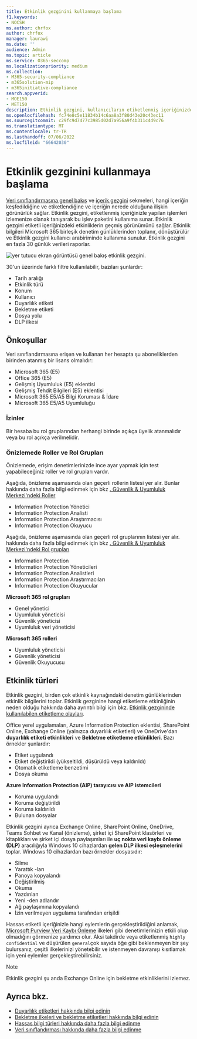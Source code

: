 ```yaml
---
title: Etkinlik gezginini kullanmaya başlama
f1.keywords:
- NOCSH
ms.author: chrfox
author: chrfox
manager: laurawi
ms.date: ''
audience: Admin
ms.topic: article
ms.service: O365-seccomp
ms.localizationpriority: medium
ms.collection:
- M365-security-compliance
- m365solution-mip
- m365initiative-compliance
search.appverid:
- MOE150
- MET150
description: Etkinlik gezgini, kullanıcıların etiketlenmiş içeriğinizde yaptıkları eylemleri görmenizi ve filtrelemenizi sağlar.
ms.openlocfilehash: fc74e8c5e11834b14c6aa8a3f80d43e20c43ec11
ms.sourcegitcommit: c29fc9d7477c3985d02d7a956a9f4b311c4d9c76
ms.translationtype: MT
ms.contentlocale: tr-TR
ms.lasthandoff: 07/06/2022
ms.locfileid: "66642030"
---
```

# <a name="get-started-with-activity-explorer"></a>Etkinlik gezginini kullanmaya başlama

[Veri sınıflandırmasına genel bakış](data-classification-overview.md) ve [içerik gezgini](data-classification-content-explorer.md) sekmeleri, hangi içeriğin keşfedildiğine ve etiketlendiğine ve içeriğin nerede olduğuna ilişkin görünürlük sağlar. Etkinlik gezgini, etiketlenmiş içeriğinizle yapılan işlemleri izlemenize olanak tanıyarak bu işlev paketini kullanıma sunar. Etkinlik gezgini etiketli içeriğinizdeki etkinliklerin geçmiş görünümünü sağlar. Etkinlik bilgileri Microsoft 365 birleşik denetim günlüklerinden toplanır, dönüştürülür ve Etkinlik gezgini kullanıcı arabiriminde kullanıma sunulur. Etkinlik gezgini en fazla 30 günlük verileri raporlar.

![yer tutucu ekran görüntüsü genel bakış etkinlik gezgini.](../media/data-classification-activity-explorer-1.png)

30'un üzerinde farklı filtre kullanılabilir, bazıları şunlardır:

- Tarih aralığı
- Etkinlik türü
- Konum
- Kullanıcı
- Duyarlılık etiketi
- Bekletme etiketi
- Dosya yolu
- DLP ilkesi



## <a name="prerequisites"></a>Önkoşullar

Veri sınıflandırmasına erişen ve kullanan her hesapta şu aboneliklerden birinden atanmış bir lisans olmalıdır:

- Microsoft 365 (E5)
- Office 365 (E5)
- Gelişmiş Uyumluluk (E5) eklentisi
- Gelişmiş Tehdit Bilgileri (E5) eklentisi
- Microsoft 365 E5/A5 Bilgi Koruması & İdare
- Microsoft 365 E5/A5 Uyumluluğu

### <a name="permissions"></a>İzinler

Bir hesaba bu rol gruplarından herhangi birinde açıkça üyelik atanmalıdır veya bu rol açıkça verilmelidir.

### <a name="roles-and-role-groups-in-preview"></a>Önizlemede Roller ve Rol Grupları

Önizlemede, erişim denetimlerinizde ince ayar yapmak için test yapabileceğiniz roller ve rol grupları vardır.

Aşağıda, önizleme aşamasında olan geçerli rollerin listesi yer alır. Bunlar hakkında daha fazla bilgi edinmek için bkz [. Güvenlik & Uyumluluk Merkezi'ndeki Roller](../security/office-365-security/permissions-in-the-security-and-compliance-center.md#roles-in-the-security--compliance-center)

- Information Protection Yönetici
- Information Protection Analisti
- Information Protection Araştırmacısı
- Information Protection Okuyucu

Aşağıda, önizleme aşamasında olan geçerli rol gruplarının listesi yer alır. hakkında daha fazla bilgi edinmek için bkz [. Güvenlik & Uyumluluk Merkezi'ndeki Rol grupları](../security/office-365-security/permissions-in-the-security-and-compliance-center.md#role-groups-in-the-security--compliance-center)

- Information Protection
- Information Protection Yöneticileri
- Information Protection Analistleri
- Information Protection Araştırmacıları
- Information Protection Okuyucular

<!--
> [!IMPORTANT]
> Access to Activity explorer via the Security reader or Device Management role groups or other has been removed-->

**Microsoft 365 rol grupları**

- Genel yönetici
- Uyumluluk yöneticisi
- Güvenlik yöneticisi
- Uyumluluk veri yöneticisi

**Microsoft 365 rolleri**

- Uyumluluk yöneticisi
- Güvenlik yöneticisi
- Güvenlik Okuyucusu

## <a name="activity-types"></a>Etkinlik türleri

Etkinlik gezgini, birden çok etkinlik kaynağındaki denetim günlüklerinden etkinlik bilgilerini toplar. Etkinlik gezginine hangi etiketleme etkinliğinin neden olduğu hakkında daha ayrıntılı bilgi için bkz. [Etkinlik gezgininde kullanılabilen etiketleme olayları](data-classification-activity-explorer-available-events.md).

Office yerel uygulamaları, Azure Information Protection eklentisi, SharePoint Online, Exchange Online (yalnızca duyarlılık etiketleri) ve OneDrive'dan **duyarlılık etiketi etkinlikleri** ve **Bekletme etiketleme etkinlikleri**. Bazı örnekler şunlardır:

- Etiket uygulandı
- Etiket değiştirildi (yükseltildi, düşürüldü veya kaldırıldı)
- Otomatik etiketleme benzetimi
- Dosya okuma

**Azure Information Protection (AIP) tarayıcısı ve AIP istemcileri**

- Koruma uygulandı
- Koruma değiştirildi
- Koruma kaldırıldı
- Bulunan dosyalar

Etkinlik gezgini ayrıca Exchange Online, SharePoint Online, OneDrive, Teams Sohbet ve Kanal (önizleme), şirket içi SharePoint klasörleri ve kitaplıkları ve şirket içi dosya paylaşımları ile **uç nokta veri kaybı önleme (DLP)** aracılığıyla Windows 10 cihazlardan **gelen DLP ilkesi eşleşmelerini** toplar. Windows 10 cihazlardan bazı örnekler dosyasıdır:

- Silme
- Yarattık -ları
- Panoya kopyalandı
- Değiştirilmiş
- Okuma
- Yazdırılan
- Yeni -den adlandır
- Ağ paylaşımına kopyalandı
- İzin verilmeyen uygulama tarafından erişildi 

Hassas etiketli içeriğinizle hangi eylemlerin gerçekleştirildiğini anlamak, [Microsoft Purview Veri Kaybı Önleme](dlp-learn-about-dlp.md) ilkeleri gibi denetimlerinizin etkili olup olmadığını görmenize yardımcı olur. Aksi takdirde veya etiketlenmiş `highly confidential` ve düşürülen `general`çok sayıda öğe gibi beklenmeyen bir şey bulursanız, çeşitli ilkelerinizi yönetebilir ve istenmeyen davranışı kısıtlamak için yeni eylemler gerçekleştirebilirsiniz.

> [!NOTE]
> Etkinlik gezgini şu anda Exchange Online için bekletme etkinliklerini izlemez.

## <a name="see-also"></a>Ayrıca bkz.

- [Duyarlılık etiketleri hakkında bilgi edinin](sensitivity-labels.md)
- [Bekletme ilkeleri ve bekletme etiketleri hakkında bilgi edinin](retention.md)
- [Hassas bilgi türleri hakkında daha fazla bilgi edinme](sensitive-information-type-learn-about.md)
- [Veri sınıflandırması hakkında daha fazla bilgi edinme](data-classification-overview.md)
